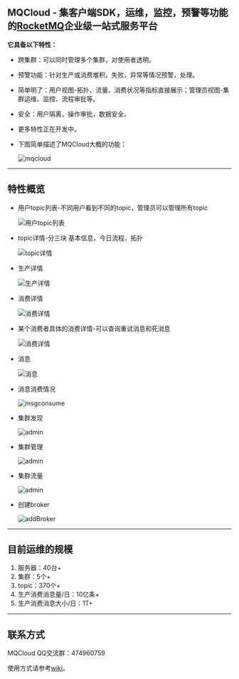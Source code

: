 ## MQCloud - 集客户端SDK，运维，监控，预警等功能的[RocketMQ](https://github.com/apache/rocketmq)企业级一站式服务平台
**它具备以下特性：**

* 跨集群：可以同时管理多个集群，对使用者透明。

* 预警功能：针对生产或消费堆积，失败，异常等情况预警，处理。

* 简单明了：用户视图-拓扑、流量、消费状况等指标直接展示；管理员视图-集群运维、监控、流程审批等。

* 安全：用户隔离，操作审批，数据安全。

* 更多特性正在开发中。

* 下图简单描述了MQCloud大概的功能：

  ![mqcloud](mq-cloud/src/main/resources/static/wiki/intro/img/mqcloud.png)


----------

## 特性概览
* 用户topic列表-不同用户看到不同的topic，管理员可以管理所有topic

  ![用户topic列表](mq-cloud/src/main/resources/static/wiki/intro/img/index.png)

* topic详情-分三块 基本信息，今日流程，拓扑

  ![topic详情](mq-cloud/src/main/resources/static/wiki/intro/img/topicDetail.png)

* 生产详情

  ![生产详情](mq-cloud/src/main/resources/static/wiki/intro/img/produceDetail2.png)

* 消费详情

  ![消费详情](mq-cloud/src/main/resources/static/wiki/intro/img/consumeDetail2.png)

* 某个消费者具体的消费详情-可以查询重试消息和死消息

  ![消费详情](mq-cloud/src/main/resources/static/wiki/intro/img/consumeRetry.png)

* 消息

  ![消息](mq-cloud/src/main/resources/static/wiki/intro/img/msgSearch.png)

* 消息消费情况

  ![msgconsume](mq-cloud/src/main/resources/static/wiki/intro/img/msgTrack.png)

* 集群发现

  ![admin](mq-cloud/src/main/resources/static/wiki/intro/img/nameServer.png)

* 集群管理

  ![admin](mq-cloud/src/main/resources/static/wiki/intro/img/cluster.png)

* 集群流量

  ![admin](mq-cloud/src/main/resources/static/wiki/intro/img/clusterTraffic.png)

* 创建broker

  ![addBroker](mq-cloud/src/main/resources/static/wiki/intro/img/addBroker.png)

----------

## 目前运维的规模
1. 服务器：40台+
2. 集群：5个+
3. topic：370个+
4. 生产消费消息量/日：10亿条+
5. 生产消费消息大小/日：1T+
----------

## 联系方式

MQCloud QQ交流群：474960759

使用方式请参考[wiki](https://github.com/sohutv/sohu-tv-mq/wiki)。